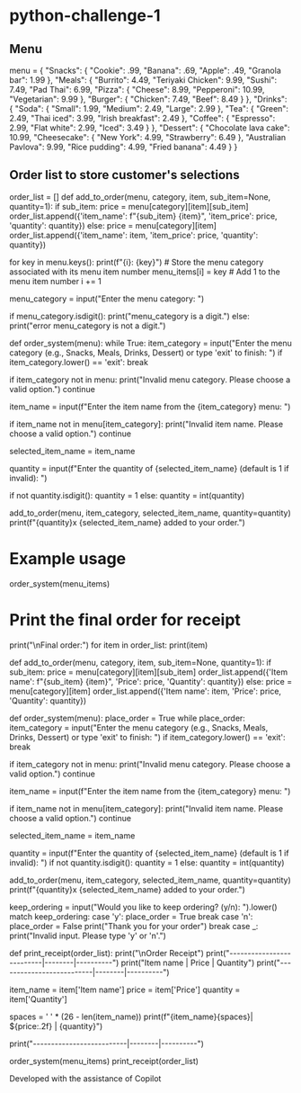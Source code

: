 # python-challenge-1
## Menu
menu = {
    "Snacks": {
        "Cookie": .99,
        "Banana": .69,
        "Apple": .49,
        "Granola bar": 1.99
    },
    "Meals": {
        "Burrito": 4.49,
        "Teriyaki Chicken": 9.99,
        "Sushi": 7.49,
        "Pad Thai": 6.99,
        "Pizza": {
            "Cheese": 8.99,
            "Pepperoni": 10.99,
            "Vegetarian": 9.99
        },
        "Burger": {
            "Chicken": 7.49,
            "Beef": 8.49
        }
    },
    "Drinks": {
        "Soda": {
            "Small": 1.99,
            "Medium": 2.49,
            "Large": 2.99
        },
        "Tea": {
            "Green": 2.49,
            "Thai iced": 3.99,
            "Irish breakfast": 2.49
        },
        "Coffee": {
            "Espresso": 2.99,
            "Flat white": 2.99,
            "Iced": 3.49
        }
    },
    "Dessert": {
        "Chocolate lava cake": 10.99,
        "Cheesecake": {
            "New York": 4.99,
            "Strawberry": 6.49
        },
        "Australian Pavlova": 9.99,
        "Rice pudding": 4.99,
        "Fried banana": 4.49
    }
}

## Order list to store customer's selections

order_list = []
def add_to_order(menu, category, item, sub_item=None, quantity=1):
    if sub_item:
        price = menu[category][item][sub_item]
        order_list.append({'item_name': f"{sub_item} {item}", 'item_price': price, 'quantity': quantity})
    else:
        price = menu[category][item]
        order_list.append({'item_name': item, 'item_price': price, 'quantity': quantity})


for key in menu.keys():
        print(f"{i}: {key}")
        # Store the menu category associated with its menu item number
        menu_items[i] = key
        # Add 1 to the menu item number
        i += 1

menu_category = input("Enter the menu category: ")



if menu_category.isdigit():
    print("menu_category is a digit.")
else:
    print("error menu_category is not a digit.")


def order_system(menu):
    while True:
        item_category = input("Enter the menu category (e.g., Snacks, Meals, Drinks, Dessert) or type 'exit' to finish: ")
        if item_category.lower() == 'exit':
            break

if item_category not in menu:
            print("Invalid menu category. Please choose a valid option.")
            continue

 item_name = input(f"Enter the item name from the {item_category} menu: ")

if item_name not in menu[item_category]:
            print("Invalid item name. Please choose a valid option.")
            continue

selected_item_name = item_name

 quantity = input(f"Enter the quantity of {selected_item_name} (default is 1 if invalid): ")


if not quantity.isdigit():
            quantity = 1
        else:
            quantity = int(quantity)


add_to_order(menu, item_category, selected_item_name, quantity=quantity)
print(f"{quantity}x {selected_item_name} added to your order.")

# Example usage
order_system(menu_items)

# Print the final order for receipt
print("\nFinal order:")
for item in order_list:
print(item)

def add_to_order(menu, category, item, sub_item=None, quantity=1):
    if sub_item:
        price = menu[category][item][sub_item]
        order_list.append({'Item name': f"{sub_item} {item}", 'Price': price, 'Quantity': quantity})
    else:
        price = menu[category][item]
        order_list.append({'Item name': item, 'Price': price, 'Quantity': quantity})

def order_system(menu):
    place_order = True
    while place_order:
        item_category = input("Enter the menu category (e.g., Snacks, Meals, Drinks, Dessert) or type 'exit' to finish: ")
        if item_category.lower() == 'exit':
            break

if item_category not in menu:
            print("Invalid menu category. Please choose a valid option.")
            continue

 item_name = input(f"Enter the item name from the {item_category} menu: ")

if item_name not in menu[item_category]:
            print("Invalid item name. Please choose a valid option.")
            continue

selected_item_name = item_name

 quantity = input(f"Enter the quantity of {selected_item_name} (default is 1 if invalid): ")
        if not quantity.isdigit():
            quantity = 1
        else:
            quantity = int(quantity)

add_to_order(menu, item_category, selected_item_name, quantity=quantity)
        print(f"{quantity}x {selected_item_name} added to your order.")

       
keep_ordering = input("Would you like to keep ordering? (y/n): ").lower()
            match keep_ordering:
                case 'y':
                    place_order = True
                    break
                case 'n':
                    place_order = False
                    print("Thank you for your order")
                    break
                case _:
                    print("Invalid input. Please type 'y' or 'n'.")

def print_receipt(order_list):
    print("\nOrder Receipt")
    print("--------------------------|--------|----------")
    print("Item name                 | Price  | Quantity")
    print("--------------------------|--------|----------")
    
item_name = item['Item name']
price = item['Price']
quantity = item['Quantity']
        

spaces = ' ' * (26 - len(item_name))
print(f"{item_name}{spaces}| ${price:.2f} | {quantity}")
    
print("--------------------------|--------|----------")

order_system(menu_items)
print_receipt(order_list)

Developed with the assistance of Copilot   
    
